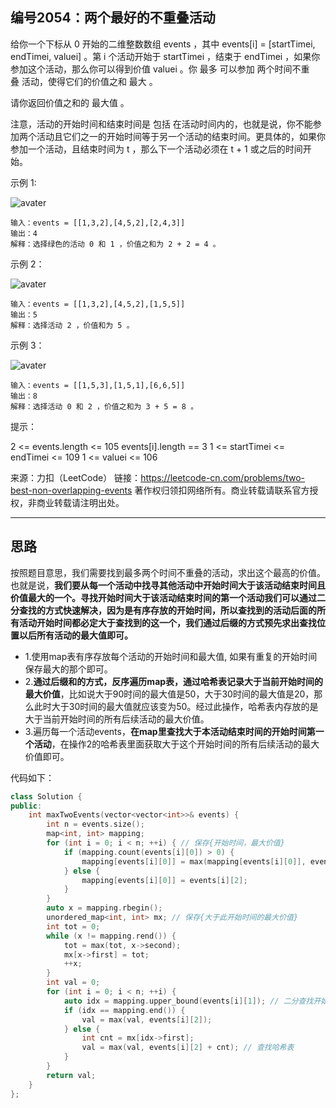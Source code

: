 ## 编号2054：两个最好的不重叠活动

给你一个下标从 0 开始的二维整数数组 events ，其中 events[i] = [startTimei, endTimei, valuei] 。第 i 个活动开始于 startTimei ，结束于 endTimei ，如果你参加这个活动，那么你可以得到价值 valuei 。你 最多 可以参加 两个时间不重叠 活动，使得它们的价值之和 最大 。

请你返回价值之和的 最大值 。

注意，活动的开始时间和结束时间是 包括 在活动时间内的，也就是说，你不能参加两个活动且它们之一的开始时间等于另一个活动的结束时间。更具体的，如果你参加一个活动，且结束时间为 t ，那么下一个活动必须在 t + 1 或之后的时间开始。

示例 1:

![avater](https://assets.leetcode.com/uploads/2021/09/21/picture5.png)


```
输入：events = [[1,3,2],[4,5,2],[2,4,3]]
输出：4
解释：选择绿色的活动 0 和 1 ，价值之和为 2 + 2 = 4 。
```
示例 2：

![avater](https://assets.leetcode.com/uploads/2021/09/21/picture1.png)

```
输入：events = [[1,3,2],[4,5,2],[1,5,5]]
输出：5
解释：选择活动 2 ，价值和为 5 。
```
示例 3：

![avater](https://assets.leetcode.com/uploads/2021/09/21/picture3.png)

```
输入：events = [[1,5,3],[1,5,1],[6,6,5]]
输出：8
解释：选择活动 0 和 2 ，价值之和为 3 + 5 = 8 。 
```
提示：

2 <= events.length <= 105
events[i].length == 3
1 <= startTimei <= endTimei <= 109
1 <= valuei <= 106

来源：力扣（LeetCode）
链接：https://leetcode-cn.com/problems/two-best-non-overlapping-events
著作权归领扣网络所有。商业转载请联系官方授权，非商业转载请注明出处。

---
## 思路

按照题目意思，我们需要找到最多两个时间不重叠的活动，求出这个最高的价值。也就是说，**我们要从每一个活动中找寻其他活动中开始时间大于该活动结束时间且价值最大的一个。寻找开始时间大于该活动结束时间的第一个活动我们可以通过二分查找的方式快速解决，因为是有序存放的开始时间，所以查找到的活动后面的所有活动开始时间都必定大于查找到的这一个，我们通过后缀的方式预先求出查找位置以后所有活动的最大值即可。**

* 1.使用map表有序存放每个活动的开始时间和最大值, 如果有重复的开始时间保存最大的那个即可。
* 2.**通过后缀和的方式，反序遍历map表，通过哈希表记录大于当前开始时间的最大价值**，比如说大于90时间的最大值是50，大于30时间的最大值是20，那么此时大于30时间的最大值就应该变为50。经过此操作，哈希表内存放的是大于当前开始时间的所有后续活动的最大价值。
* 3.遍历每一个活动events，**在map里查找大于本活动结束时间的开始时间第一个活动**，在操作2的哈希表里面获取大于这个开始时间的所有后续活动的最大价值即可。

代码如下：
```c++
class Solution {
public:
    int maxTwoEvents(vector<vector<int>>& events) {
        int n = events.size();
        map<int, int> mapping;
        for (int i = 0; i < n; ++i) { // 保存{开始时间，最大价值}
            if (mapping.count(events[i][0]) > 0) {
                mapping[events[i][0]] = max(mapping[events[i][0]], events[i][2]);
            } else {
                mapping[events[i][0]] = events[i][2];
            }
        }
        auto x = mapping.rbegin();
        unordered_map<int, int> mx; // 保存{大于此开始时间的最大价值}
        int tot = 0;
        while (x != mapping.rend()) {
            tot = max(tot, x->second);
            mx[x->first] = tot;
            ++x;
        }
        int val = 0;
        for (int i = 0; i < n; ++i) {
            auto idx = mapping.upper_bound(events[i][1]); // 二分查找开始时间大于本活动结束时间的第一个活动
            if (idx == mapping.end()) {
                val = max(val, events[i][2]);
            } else {
                int cnt = mx[idx->first];
                val = max(val, events[i][2] + cnt); // 查找哈希表
            }
        }
        return val;
    }
}; 
```